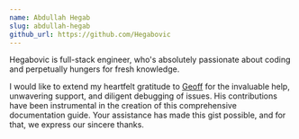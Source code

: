 ```yaml
---
name: Abdullah Hegab
slug: abdullah-hegab
github_url: https://github.com/Hegabovic
---
```


Hegabovic is full-stack engineer, who's absolutely passionate about coding and perpetually hungers for fresh knowledge.

I would like to extend my heartfelt gratitude to [Geoff](https://github.com/Geoffry304) for the invaluable help, unwavering support, and diligent debugging of issues. His contributions have been instrumental in the creation of this comprehensive documentation guide. Your assistance has made this gist possible, and for that, we express our sincere thanks.
